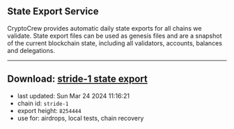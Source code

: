 ## State Export Service
CryptoCrew provides automatic daily state exports for all chains we validate. State export files can be used as genesis files and are a snapshot of the current blockchain state, including all validators, accounts, balances and delegations.

---
**Download: [stride-1 state export](https://dl-eu2.ccvalidators.com/SERVICE/stride/stride-1_export_8254444.json)**
---

- last updated: Sun Mar 24 2024 11:16:21
- chain id: `stride-1`
- export height: `8254444`
- use for: airdrops, local tests, chain recovery
